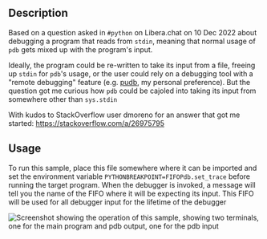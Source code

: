 ## Description

Based on a question asked in `#python` on Libera.chat on 10 Dec 2022 about
debugging a program that reads from `stdin`, meaning that normal usage of `pdb`
gets mixed up with the program's input.

Ideally, the program could be re-written to take its input from a file, freeing
up `stdin` for `pdb`'s usage, or the user could rely on a debugging tool with a
"remote debugging" feature (e.g. [pudb](https://documen.tician.de/pudb/starting.html#remote-debugging),
my personal preference). But the question got me curious how `pdb` could be
cajoled into taking its input from somewhere other than `sys.stdin`

With kudos to StackOverflow user dmoreno for an answer that got me started:
https://stackoverflow.com/a/26975795



## Usage

To run this sample, place this file somewhere where it can be imported and
set the environment variable `PYTHONBREAKPOINT=FIFOPdb.set_trace` before
running the target program. When the debugger is invoked, a message will tell
you the name of the FIFO where it will be expecting its input. This FIFO will
be used for all debugger input for the lifetime of the debugger

![Screenshot showing the operation of this sample, showing two terminals, one
for the main program and pdb output, one for the pdb input](example.png)

